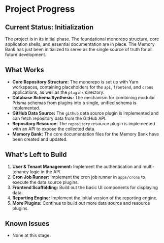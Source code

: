 # Project Progress

## Current Status: Initialization

The project is in its initial phase. The foundational monorepo structure, core application shells, and essential documentation are in place. The Memory Bank has just been initialized to serve as the single source of truth for all future development.

## What Works

-   **Core Repository Structure:** The monorepo is set up with Yarn workspaces, containing placeholders for the `api`, `frontend`, and `crons` applications, as well as the `plugins` directory.
-   **Database Schema Synthesis:** The mechanism for combining modular Prisma schemas from plugins into a single, unified schema is implemented.
-   **GitHub Data Source:** The `github` data source plugin is implemented and can fetch repository data from the GitHub API.
-   **Repository Resource:** The `repository` resource plugin is implemented with an API to expose the collected data.
-   **Memory Bank:** The core documentation files for the Memory Bank have been created and updated.

## What's Left to Build

1.  **User & Tenant Management:** Implement the authentication and multi-tenancy logic in the API.
2.  **Cron Job Runner:** Implement the cron job runner in `apps/crons` to execute the data source plugins.
3.  **Frontend Scaffolding:** Build out the basic UI components for displaying data.
4.  **Reporting Engine:** Implement the initial version of the reporting engine.
5.  **More Plugins:** Continue to build out more data source and resource plugins.

## Known Issues

-   None at this stage.
